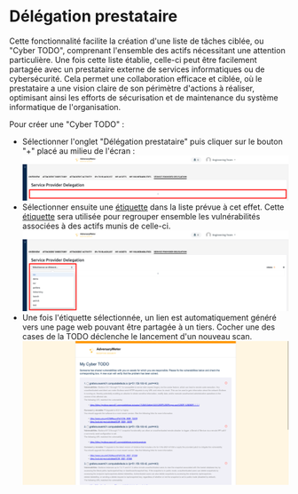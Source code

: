 # Délégation prestataire

Cette fonctionnalité facilite la création d'une liste de tâches ciblée, ou "Cyber TODO", comprenant l'ensemble des
actifs nécessitant une attention particulière. Une fois cette liste établie, celle-ci peut être facilement partagée avec
un prestataire externe de services informatiques ou de cybersécurité. Cela permet une collaboration efficace et ciblée,
où le prestataire a une vision claire de son périmètre d'actions à réaliser, optimisant ainsi les efforts de
sécurisation et de maintenance du système informatique de l'organisation.

Pour créer une "Cyber TODO" :

- Sélectionner l'onglet "Délégation prestataire" puis cliquer sur le bouton "+" placé au milieu de l'écran :
  ![](../img/adversarymeter/delegation-1.png)
- Sélectionner ensuite une [étiquette](assets.md) dans la liste prévue à cet effet. Cette [étiquette](assets.md) sera
  utilisée pour regrouper ensemble les vulnérabilités associées à des actifs munis de celle-ci.
  ![](../img/adversarymeter/delegation-2.png)
- Une fois l'étiquette sélectionnée, un lien est automatiquement généré vers une page web pouvant être partagée à un
  tiers. Cocher une des cases de la TODO déclenche le lancement d'un nouveau scan.
  ![](../img/adversarymeter/delegation-3.png)
